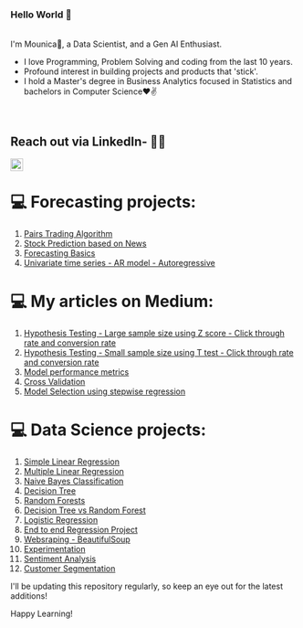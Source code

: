 
### Hello World 👋 

<br/>
I'm Mounica🙌, a Data Scientist, and a Gen AI Enthusiast. 
<br/>

- I love Programming, Problem Solving and coding from the last 10 years.
- Profound interest in building projects and products that 'stick'.
- I hold a Master's degree in Business Analytics focused in Statistics and bachelors in Computer Science❤✌

<br />

## Reach out via LinkedIn- 👨‍💻
<a href="https://www.linkedin.com/in/sai-mounica-gudimella/">
<img align="left" alt="Mounica" width="22px" src="https://cdn.jsdelivr.net/npm/simple-icons@v3/icons/linkedin.svg" />
</a>
<br />

# 💻 Forecasting projects:

1. [Pairs Trading Algorithm](https://github.com/SaiMounicaGudimella/Pairs-Trading-Strategy)
2. [Stock Prediction based on News](https://github.com/SaiMounicaGudimella/Stock-Prediction)
3. [Forecasting Basics](https://github.com/SaiMounicaGudimella/ForecastingBasics)
4. [Univariate time series - AR model - Autoregressive](https://github.com/SaiMounicaGudimella/Autoregressive-model)

# 💻 My articles on Medium:

1. [Hypothesis Testing - Large sample size using Z score - Click through rate and conversion rate](https://mounicag.medium.com/a-b-test-product-analytics-case-study-large-sample-size-1d2b5eb75f8d)
2. [Hypothesis Testing - Small sample size using T test - Click through rate and conversion rate](https://mounicag.medium.com/a-b-test-product-analytics-case-study-small-sample-size-d5ad85e48b9d)
3. [Model performance metrics](https://mounicag.medium.com/confusion-matrix-why-so-confusing-18e52a9910ac)
4. [Cross Validation](https://github.com/SaiMounicaGudimella/Improving-model-performance)
5. [Model Selection using stepwise regression](https://github.com/SaiMounicaGudimella/Improving-model-performance)
   

# 💻 Data Science projects:

1. [Simple Linear Regression](https://github.com/SaiMounicaGudimella/Simple-Linear-Regression)
2. [Multiple Linear Regression](https://github.com/SaiMounicaGudimella/Insurance-Premium-Prediction)
3. [Naive Bayes Classification](https://github.com/SaiMounicaGudimella/Naive-Bayes-Spam-Classifier)
4. [Decision Tree](https://github.com/SaiMounicaGudimella/Decision-Tree-Implementation)
5. [Random Forests](https://github.com/SaiMounicaGudimella/Random-Forest-Implementation)
6. [Decision Tree vs Random Forest](https://github.com/SaiMounicaGudimella/Census-Data-Income-Prediction)
7. [Logistic Regression](https://github.com/SaiMounicaGudimella/MarketingCampaignConversion)
8. [End to end Regression Project](https://github.com/SaiMounicaGudimella/StudentPerformancePrediction-End-to-end-ML-Project)
9. [Websraping - BeautifulSoup](https://github.com/SaiMounicaGudimella/WebScraping-Amazon-Books)
10. [Experimentation](https://github.com/SaiMounicaGudimella/Experimentation_WebsiteDesign_ConversionRate)
11. [Sentiment Analysis](https://github.com/SaiMounicaGudimella/SentimentAnalysis)
12. [Customer Segmentation](https://github.com/SaiMounicaGudimella/CustomerSegmentation)

I'll be updating this repository regularly, so keep an eye out for the latest additions!

Happy Learning!

